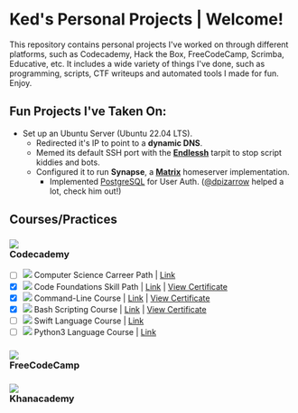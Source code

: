 # Ked's Personal Projects | Welcome!
This repository contains personal projects I've worked on through different platforms, such as Codecademy, Hack the Box, FreeCodeCamp, Scrimba, Educative, etc. It includes a wide variety of things I've done, such as programming, scripts, CTF writeups and automated tools I made for fun. Enjoy.

## Fun Projects I've Taken On:
- Set up an Ubuntu Server (Ubuntu 22.04 LTS).
    - Redirected it's IP to point to a **dynamic DNS**.
    - Memed its default SSH port with the **[Endlessh](https://github.com/skeeto/endlessh)** tarpit to stop script kiddies and bots.
    - Configured it to run **Synapse**, a [**Matrix**](https://matrix.org/) homeserver implementation.
        - Implemented [PostgreSQL](https://www.postgresql.org/about/) for User Auth. ([@dpizarrow](https://github.com/dpizarrow) helped a lot, check him out!)

## Courses/Practices

### <a href="https://www.codecademy.com" target="_blank" alt="Codecademy"> <img src="https://img.icons8.com/external-tal-revivo-duo-tal-revivo/100/000000/external-codecademy-an-online-platform-offers-free-coding-classes-programming-languages-logo-duo-tal-revivo.png"/> </a><br> Codecademy
- [ ] <img src="https://img.icons8.com/color/20/000000/informatics.png"/> Computer Science Carreer Path | [Link](https://www.codecademy.com/learn/paths/computer-science)
- [x] <img src="https://img.icons8.com/color/20/000000/code.png"/> Code Foundations Skill Path | [Link](https://www.codecademy.com/learn/paths/code-foundations) | [View Certificate](https://www.codecademy.com/profiles/Kedislav/certificates/5b55e668646caa552f8e4d1d)
- [x] <img src="https://img.icons8.com/color/20/000000/console.png"/> Command-Line Course | [Link](https://www.codecademy.com/learn/learn-the-command-line) | [View Certificate](https://www.codecademy.com/profiles/Kedislav/certificates/c87ba0541f8be78bc2f4ba1128233f6f)
- [x] <img src="https://img.icons8.com/color/20/000000/hashtag-2.png"/> Bash Scripting Course | [Link](https://www.codecademy.com/learn/bash-scripting) | [View Certificate](https://www.codecademy.com/profiles/Kedislav/certificates/37c55263a9f1b1f7603f7551c293ecbd)
- [ ] <img src="https://img.icons8.com/color/20/000000/swift.png"/> Swift Language Course | [Link](https://www.codecademy.com/learn/learn-swift)
- [ ] <img src="https://img.icons8.com/color/20/000000/python--v1.png"/> Python3 Language Course | [Link](https://www.codecademy.com/learn/learn-python-3)

### <a href="https://www.freecodecamp.org" target="_blank" alt="FreeCodeCamp"> <img src="https://img.icons8.com/external-tal-revivo-duo-tal-revivo/100/undefined/external-freecodecamp-a-non-profit-organization-that-consists-of-an-interactive-learning-web-platform-logo-duo-tal-revivo.png"/> </a><br> FreeCodeCamp

### <a href="https://www.khanacademy.org" target="_blank" alt="Khanacademy"> <img src="https://img.icons8.com/external-tal-revivo-duo-tal-revivo/90/undefined/external-khan-academy-is-a-non-profit-educational-organization-logo-duo-tal-revivo.png"/> </a><br> Khanacademy
